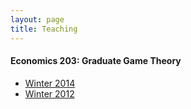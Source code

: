 ```yaml
---
layout: page
title: Teaching
---
```


#### Economics 203: Graduate Game Theory
- [Winter 2014](203/W14.html)
- [Winter 2012](203/W12.html)

